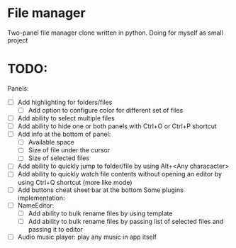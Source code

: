 # File manager
Two-panel file manager clone written in python. Doing for myself as small project

# TODO:
  Panels:
  - [ ] Add highlighting for folders/files
    - [ ] Add option to configure color for different set of files
  - [ ] Add ability to select multiple files
  - [ ] Add ability to hide one or both panels with Ctrl+O or Ctrl+P shortcut
  - [ ] Add info at the bottom of panel:
    - [ ] Available space
    - [ ] Size of file under the cursor
    - [ ] Size of selected files
  - [ ] Add ability to quickly jump to folder/file by using Alt+\<Any characacter\>
  - [ ] Add ability to quickly watch file contents without opening an editor by using Ctrl+Q shortcut (more like mode)
  - [ ] Add buttons cheat sheet bar at the bottom
  Some plugins implementation:
  - [ ] NameEditor:
    - [ ] Add ability to bulk rename files by using template
    - [ ] Add ability to bulk rename files by passing list of selected files and passing it to editor       
  - [ ] Audio music player: play any music in app itself
